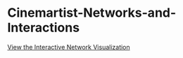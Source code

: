 # Cinemartist-Networks-and-Interactions

[View the Interactive Network Visualization](https://github.com/JasminThari/Cinemartist-Networks-and-Interactions/blob/JTH/Network_genre_communities.html)
